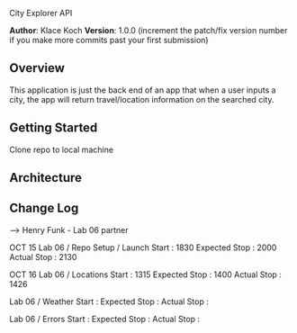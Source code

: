City Explorer API

**Author**: Klace Koch
**Version**: 1.0.0 (increment the patch/fix version number if you make more commits past your first submission)

## Overview
<!-- Provide a high level overview of what this application is and why you are building it, beyond the fact that it's an assignment for this class. (i.e. What's your problem domain?) -->
This application is just the back end of an app that when a user inputs a city, the app will return travel/location information on the searched city.

## Getting Started
<!-- What are the steps that a user must take in order to build this app on their own machine and get it running? -->
Clone repo to local machine 
## Architecture
<!-- Provide a detailed description of the application design. What technologies (languages, libraries, etc) you're using, and any other relevant design information. -->

## Change Log
<!-- Use this area to document the iterative changes made to your application as each feature is successfully implemented. Use time stamps. Here's an examples:

01-01-2001 4:59pm - Application now has a fully-functional express server, with a GET route for the location resource.

## Credits and Collaborations
<!-- Give credit (and a link) to other people or resources that helped you build this application. -->
--> Henry Funk - Lab 06 partner

OCT 15
Lab 06 / Repo Setup / Launch
    Start : 1830
    Expected Stop : 2000
    Actual Stop : 2130

OCT 16
Lab 06 / Locations
    Start : 1315
    Expected Stop : 1400
    Actual Stop : 1426

Lab 06 / Weather
    Start : 
    Expected Stop :
    Actual Stop :

Lab 06 / Errors
    Start : 
    Expected Stop :
    Actual Stop :
